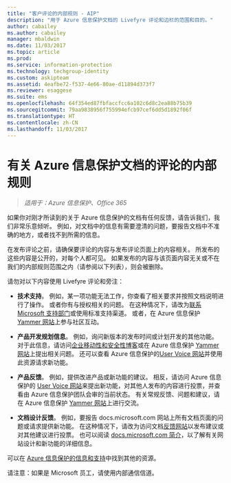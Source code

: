 ```yaml
---
title: "客户评论的内部规则 - AIP"
description: "用于 Azure 信息保护文档的 Livefyre 评论和边栏的范围和目的。"
author: cabailey
ms.author: cabailey
manager: mbaldwin
ms.date: 11/03/2017
ms.topic: article
ms.prod: 
ms.service: information-protection
ms.technology: techgroup-identity
ms.custom: askipteam
ms.assetid: 4eafbe72-f537-4e66-80ae-d11894d373f7
ms.reviewer: esaggese
ms.suite: ems
ms.openlocfilehash: 64f354ed87fbfaccfcc6a102c6d8c2ea88b75b39
ms.sourcegitcommit: 79aa9838956f755994efcb97cef6dd5d1892f06f
ms.translationtype: HT
ms.contentlocale: zh-CN
ms.lasthandoff: 11/03/2017
---
```

# <a name="house-rules-for-comments-on-the-azure-information-protection-documentation"></a>有关 Azure 信息保护文档的评论的内部规则

>*适用于：Azure 信息保护、Office 365*

如果你对刚才所读到的关于 Azure 信息保护的文档有任何反馈，请告诉我们，我们非常乐意倾听。 例如，对文档中的信息有需要澄清的问题，要报告文档中不准确的地方，或者找不到所需的信息。 

在发布评论之前，请确保要评论的内容与发布评论页面上的内容相关。 所发布的这些内容是公开的，对每个人都可见。 如果发布的内容与该页面内容无关或不在我们的内部规则范围之内（请参阅以下列表），则会被删除。
 
请勿对以下内容使用 Livefyre 评论和旁注：
 
- **技术支持**。 例如，某一项功能无法工作，你查看了相关要求并按照文档说明进行了操作。 或者你有与授权相关的问题。 在这种情况下，请改为[联系 Microsoft 支持部门](./get-started/information-support.md#to-contact-microsoft-support)或使用标准支持渠道。 或者，在 Azure 信息保护 [Yammer 网站](https://www.yammer.com/AskIPTeam)上参与社区互动。

- **产品开发规划信息**。 例如，询问新版本的发布时间或计划开发的其他功能。 对于此信息，请访问[企业移动性和安全性博客](https://blogs.technet.microsoft.com/enterprisemobility/?product=azure-information-protection,azure-rights-management-services)或在 Azure 信息保护 [Yammer 网站](https://www.yammer.com/AskIPTeam)上提出相关问题。 还可以查看 Azure 信息保护的[User Voice 网站](https://msip.uservoice.com)并使用此资源请求新功能。

- **产品反馈**。 例如，提供改进产品或新功能的建议。 相反，请访问 Azure 信息保护的 [User Voice 网站](https://msip.uservoice.com)来提出新功能，对其他人发布的内容进行投票，并查看由 Azure 信息保护团队会审的当前状态。 有关常规反馈、问题和建议，请在 Azure 信息保护 [Yammer 网站](https://www.yammer.com/AskIPTeam)上进行交流。 

- **文档设计反馈**。 例如，要报告 docs.microsoft.com 网站上所有文档页面的问题或请求提供新功能。 在这种情况下，请改为访问文档[反馈网站](https://msdocs.uservoice.com/forums/364242-general-site-feedback)以发布建议或对其他建议进行投票。 也可以阅读 [docs.microsoft.com 简介](/teamblog/introducing-docs-microsoft-com/)，以了解有关网站设计和新功能的详细信息。

可以在 [Azure 信息保护的信息和支持](./get-started/information-support.md)中找到其他的资源。 

请注意：如果是 Microsoft 员工，请使用内部通信信道。

